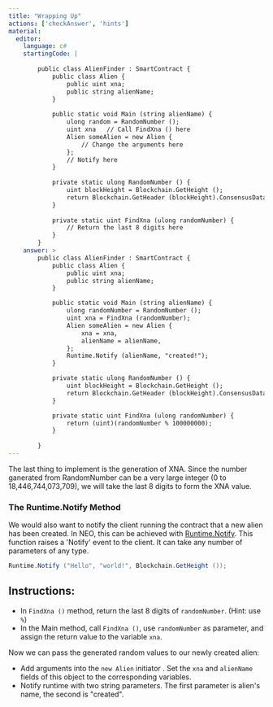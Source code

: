 ```yaml
---
title: "Wrapping Up"
actions: ['checkAnswer', 'hints']
material: 
  editor:
    language: c#
    startingCode: |
    
        public class AlienFinder : SmartContract {
            public class Alien {
                public uint xna;
                public string alienName;
            }
                        
            public static void Main (string alienName) {
                ulong random = RandomNumber (); 
                uint xna   // Call FindXna () here 
                Alien someAlien = new Alien {
                    // Change the arguments here
                };
                // Notify here
            }
            
            private static ulong RandomNumber () {
                uint blockHeight = Blockchain.GetHeight ();
                return Blockchain.GetHeader (blockHeight).ConsensusData; 
            }
            
            private static uint FindXna (ulong randomNumber) {
                // Return the last 8 digits here
            }
        }
    answer: > 
        public class AlienFinder : SmartContract {
            public class Alien {
                public uint xna;
                public string alienName;
            }

            public static void Main (string alienName) {
                ulong randomNumber = RandomNumber (); 
                uint xna = FindXna (randomNumber);
                Alien someAlien = new Alien {
                    xna = xna, 
                    alienName = alienName, 
                };
                Runtime.Notify (alienName, "created!");
            }

            private static ulong RandomNumber () {
                uint blockHeight = Blockchain.GetHeight ();
                return Blockchain.GetHeader (blockHeight).ConsensusData; 
            }

            private static uint FindXna (ulong randomNumber) {
                return (uint)(randomNumber % 100000000);
            }
            
        }
---
```


The last thing to implement is the generation of XNA. Since the number ganerated from RandomNumber can be a very large integer (0 to 18,446,744,073,709), we will take the last 8 digits to form the XNA value. 

### The Runtime.Notify Method

We would also want to notify the client running the contract that a new alien has been created. In NEO, this can be achieved with [Runtime.Notify](https://docs.neo.org/docs/en-us/reference/scapi/fw/dotnet/neo/Runtime/Notify.html). This function raises a 'Notify' event to the client. It can take any number of parameters of any type. 

```c#
Runtime.Notify ("Hello", "world!", Blockchain.GetHeight ()); 
```

## Instructions: 

- In `FindXna ()` method, return the last 8 digits of `randomNumber`. (Hint: use `%`)
- In the Main method, call `FindXna ()`, use `randomNumber` as parameter, and assign the return value to the variable `xna`. 

Now we can pass the generated random values to our newly created alien: 
- Add arguments into the `new Alien` initiator . Set the `xna` and `alienName` fields of this object to the corresponding variables. 
- Notify runtime with two string parameters. The first parameter is alien's name, the second is "created". 
